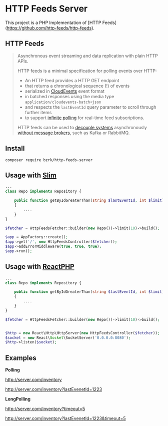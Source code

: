 HTTP Feeds Server
===

This project is a PHP Implementation of [HTTP Feeds] (https://github.com/http-feeds/http-feeds).

## HTTP Feeds
> Asynchronous event streaming and data replication with plain HTTP APIs.
> 
> HTTP feeds is a minimal specification for polling events over HTTP:
>
> - An HTTP feed provides a HTTP GET endpoint
> - that returns a chronological sequence (!) of events
> - serialized in [CloudEvents](https://github.com/cloudevents/spec) event format
> - in batched responses using the media type `application/cloudevents-batch+json`
> - and respects the `lastEventId` query parameter to scroll through further items
> - to support [infinite polling](#polling) for real-time feed subscriptions.
>
> HTTP feeds can be used to [decouple systems](https://scs-architecture.org) asynchronously [without message brokers](https://www.innoq.com/en/articles/2021/12/http-feeds-schnittstellen-ohne-kafka-oder-rabbitmq), such as Kafka or RabbitMQ.

## Install

`composer require bzrk/http-feeds-server`

## Usage with [Slim](https://github.com/slimphp/Slim)

```php
...
class Repo implements Repository {

    public function getByIdGreaterThan(string $lastEventId, int $limit): FeedItemCollection
    {
        ....
    }
}

$fetcher = HttpFeedsFetcher::builder(new Repo())->limit(10)->build();

$app = AppFactory::create();
$app->get('/', new HttpFeedsController($fetcher));
$app->addErrorMiddleware(true, true, true);
$app->run();
```

## Usage with [ReactPHP](https://reactphp.org/http/)

```php
...
class Repo implements Repository {

    public function getByIdGreaterThan(string $lastEventId, int $limit): FeedItemCollection
    {
        ....
    }
}

$fetcher = HttpFeedsFetcher::builder(new Repo())->limit(10)->build();


$http = new React\Http\HttpServer(new HttpFeedsController($fetcher));
$socket = new React\Socket\SocketServer('0.0.0.0:8080');
$http->listen($socket);
```

## Examples
__Polling__

http://server.com/inventory

http://server.com/inventory?lastEvenetId=1223

__LongPolling__

http://server.com/inventory?timeout=5

http://server.com/inventory?lastEvenetId=1223&timeout=5

